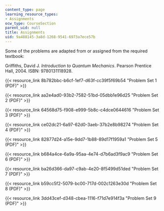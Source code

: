 ```yaml
---
content_type: page
learning_resource_types:
- Assignments
ocw_type: CourseSection
parent_uid: null
title: Assignments
uid: 9a488145-3a8d-1268-9541-6973a7ece57b
---
```


Some of the problems are adapted from or assigned from the required textbook:

Griffiths, David J. _Introduction to Quantum Mechanics_. Pearson Prentice Hall, 2004. ISBN: 9780131118928.

{{< resource_link 8b782bbc-b6cf-1ef7-d63f-cc39f5f69b54 "Problem Set 1 (PDF)" >}}

{{< resource_link aa2e4ad0-93b2-7582-51bd-05dbb1e96d25 "Problem Set 2 (PDF)" >}}

{{< resource_link 64568d75-f908-e999-5b8c-c4dce0644616 "Problem Set 3 (PDF)" >}}

{{< resource_link ce02dc21-6a97-62d0-3aeb-37b2e8b98274 "Problem Set 4 (PDF)" >}}

{{< resource_link 82877d24-a15e-9dd7-1b88-89d17f1959a1 "Problem Set 5 (PDF)" >}}

{{< resource_link b684a4ce-6a9a-95aa-4e74-d7b6ad3f9ac9 "Problem Set 6 (PDF)" >}}

{{< resource_link ba26d366-da97-c9ab-4e20-8f5499d51ded "Problem Set 7 (PDF)" >}}

{{< resource_link b59cc5f2-5079-bc00-717d-002c1263e30d "Problem Set 8 (PDF)" >}}

{{< resource_link 3dd43cef-d348-cbea-1116-f71d7e914f3a "Problem Set 9 (PDF)" >}}